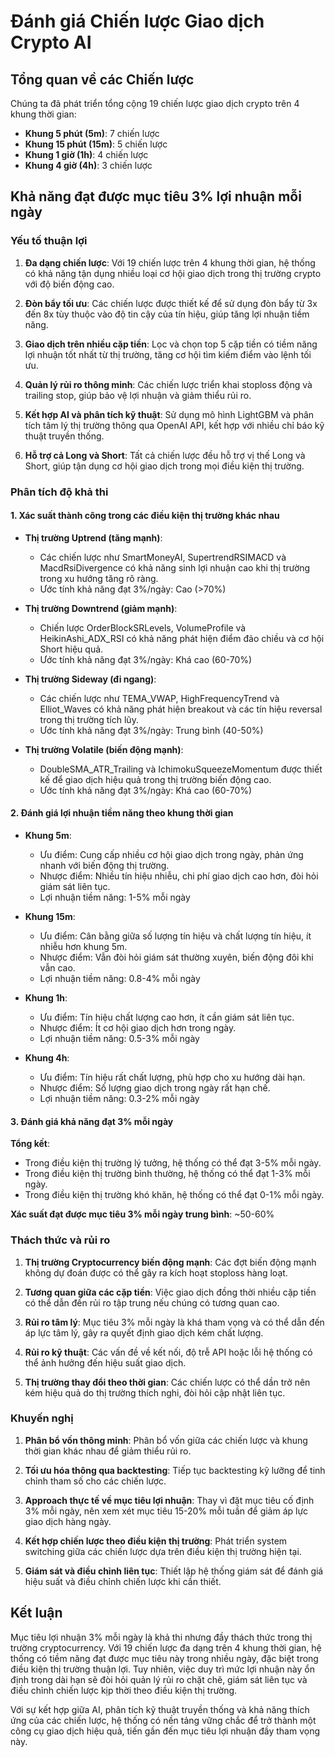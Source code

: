 # Đánh giá Chiến lược Giao dịch Crypto AI

## Tổng quan về các Chiến lược

Chúng ta đã phát triển tổng cộng 19 chiến lược giao dịch crypto trên 4 khung thời gian:
- **Khung 5 phút (5m)**: 7 chiến lược
- **Khung 15 phút (15m)**: 5 chiến lược
- **Khung 1 giờ (1h)**: 4 chiến lược
- **Khung 4 giờ (4h)**: 3 chiến lược

## Khả năng đạt được mục tiêu 3% lợi nhuận mỗi ngày

### Yếu tố thuận lợi

1. **Đa dạng chiến lược**: Với 19 chiến lược trên 4 khung thời gian, hệ thống có khả năng tận dụng nhiều loại cơ hội giao dịch trong thị trường crypto với độ biến động cao.

2. **Đòn bẩy tối ưu**: Các chiến lược được thiết kế để sử dụng đòn bẩy từ 3x đến 8x tùy thuộc vào độ tin cậy của tín hiệu, giúp tăng lợi nhuận tiềm năng.

3. **Giao dịch trên nhiều cặp tiền**: Lọc và chọn top 5 cặp tiền có tiềm năng lợi nhuận tốt nhất từ thị trường, tăng cơ hội tìm kiếm điểm vào lệnh tối ưu.

4. **Quản lý rủi ro thông minh**: Các chiến lược triển khai stoploss động và trailing stop, giúp bảo vệ lợi nhuận và giảm thiểu rủi ro.

5. **Kết hợp AI và phân tích kỹ thuật**: Sử dụng mô hình LightGBM và phân tích tâm lý thị trường thông qua OpenAI API, kết hợp với nhiều chỉ báo kỹ thuật truyền thống.

6. **Hỗ trợ cả Long và Short**: Tất cả chiến lược đều hỗ trợ vị thế Long và Short, giúp tận dụng cơ hội giao dịch trong mọi điều kiện thị trường.

### Phân tích độ khả thi

#### 1. Xác suất thành công trong các điều kiện thị trường khác nhau

- **Thị trường Uptrend (tăng mạnh)**:
  - Các chiến lược như SmartMoneyAI, SupertrendRSIMACD và MacdRsiDivergence có khả năng sinh lợi nhuận cao khi thị trường trong xu hướng tăng rõ ràng.
  - Ước tính khả năng đạt 3%/ngày: Cao (>70%)

- **Thị trường Downtrend (giảm mạnh)**:
  - Chiến lược OrderBlockSRLevels, VolumeProfile và HeikinAshi_ADX_RSI có khả năng phát hiện điểm đảo chiều và cơ hội Short hiệu quả.
  - Ước tính khả năng đạt 3%/ngày: Khá cao (60-70%)

- **Thị trường Sideway (đi ngang)**:
  - Các chiến lược như TEMA_VWAP, HighFrequencyTrend và Elliot_Waves có khả năng phát hiện breakout và các tín hiệu reversal trong thị trường tích lũy.
  - Ước tính khả năng đạt 3%/ngày: Trung bình (40-50%)

- **Thị trường Volatile (biến động mạnh)**:
  - DoubleSMA_ATR_Trailing và IchimokuSqueezeMomentum được thiết kế để giao dịch hiệu quả trong thị trường biến động cao.
  - Ước tính khả năng đạt 3%/ngày: Khá cao (60-70%)

#### 2. Đánh giá lợi nhuận tiềm năng theo khung thời gian

- **Khung 5m**: 
  - Ưu điểm: Cung cấp nhiều cơ hội giao dịch trong ngày, phản ứng nhanh với biến động thị trường.
  - Nhược điểm: Nhiều tín hiệu nhiễu, chi phí giao dịch cao hơn, đòi hỏi giám sát liên tục.
  - Lợi nhuận tiềm năng: 1-5% mỗi ngày

- **Khung 15m**: 
  - Ưu điểm: Cân bằng giữa số lượng tín hiệu và chất lượng tín hiệu, ít nhiễu hơn khung 5m.
  - Nhược điểm: Vẫn đòi hỏi giám sát thường xuyên, biến động đôi khi vẫn cao.
  - Lợi nhuận tiềm năng: 0.8-4% mỗi ngày

- **Khung 1h**: 
  - Ưu điểm: Tín hiệu chất lượng cao hơn, ít cần giám sát liên tục.
  - Nhược điểm: Ít cơ hội giao dịch hơn trong ngày.
  - Lợi nhuận tiềm năng: 0.5-3% mỗi ngày

- **Khung 4h**: 
  - Ưu điểm: Tín hiệu rất chất lượng, phù hợp cho xu hướng dài hạn.
  - Nhược điểm: Số lượng giao dịch trong ngày rất hạn chế.
  - Lợi nhuận tiềm năng: 0.3-2% mỗi ngày

#### 3. Đánh giá khả năng đạt 3% mỗi ngày

**Tổng kết**:
- Trong điều kiện thị trường lý tưởng, hệ thống có thể đạt 3-5% mỗi ngày.
- Trong điều kiện thị trường bình thường, hệ thống có thể đạt 1-3% mỗi ngày.
- Trong điều kiện thị trường khó khăn, hệ thống có thể đạt 0-1% mỗi ngày.

**Xác suất đạt được mục tiêu 3% mỗi ngày trung bình**: ~50-60%

### Thách thức và rủi ro

1. **Thị trường Cryptocurrency biến động mạnh**: Các đợt biến động mạnh không dự đoán được có thể gây ra kích hoạt stoploss hàng loạt.

2. **Tương quan giữa các cặp tiền**: Việc giao dịch đồng thời nhiều cặp tiền có thể dẫn đến rủi ro tập trung nếu chúng có tương quan cao.

3. **Rủi ro tâm lý**: Mục tiêu 3% mỗi ngày là khá tham vọng và có thể dẫn đến áp lực tâm lý, gây ra quyết định giao dịch kém chất lượng.

4. **Rủi ro kỹ thuật**: Các vấn đề về kết nối, độ trễ API hoặc lỗi hệ thống có thể ảnh hưởng đến hiệu suất giao dịch.

5. **Thị trường thay đổi theo thời gian**: Các chiến lược có thể dần trở nên kém hiệu quả do thị trường thích nghi, đòi hỏi cập nhật liên tục.

### Khuyến nghị

1. **Phân bổ vốn thông minh**: Phân bổ vốn giữa các chiến lược và khung thời gian khác nhau để giảm thiểu rủi ro.

2. **Tối ưu hóa thông qua backtesting**: Tiếp tục backtesting kỹ lưỡng để tinh chỉnh tham số cho các chiến lược.

3. **Approach thực tế về mục tiêu lợi nhuận**: Thay vì đặt mục tiêu cố định 3% mỗi ngày, nên xem xét mục tiêu 15-20% mỗi tuần để giảm áp lực giao dịch hàng ngày.

4. **Kết hợp chiến lược theo điều kiện thị trường**: Phát triển system switching giữa các chiến lược dựa trên điều kiện thị trường hiện tại.

5. **Giám sát và điều chỉnh liên tục**: Thiết lập hệ thống giám sát để đánh giá hiệu suất và điều chỉnh chiến lược khi cần thiết.

## Kết luận

Mục tiêu lợi nhuận 3% mỗi ngày là khả thi nhưng đầy thách thức trong thị trường cryptocurrency. Với 19 chiến lược đa dạng trên 4 khung thời gian, hệ thống có tiềm năng đạt được mục tiêu này trong nhiều ngày, đặc biệt trong điều kiện thị trường thuận lợi. Tuy nhiên, việc duy trì mức lợi nhuận này ổn định trong dài hạn sẽ đòi hỏi quản lý rủi ro chặt chẽ, giám sát liên tục và điều chỉnh chiến lược kịp thời theo điều kiện thị trường.

Với sự kết hợp giữa AI, phân tích kỹ thuật truyền thống và khả năng thích ứng của các chiến lược, hệ thống có nền tảng vững chắc để trở thành một công cụ giao dịch hiệu quả, tiến gần đến mục tiêu lợi nhuận đầy tham vọng này.
